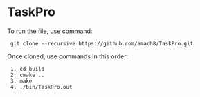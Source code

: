 # TaskPro


To run the file, use command: 

     git clone --recursive https://github.com/amach8/TaskPro.git

Once cloned, use commands in this order:

     1. cd build
     2. cmake ..
     3. make
     4. ./bin/TaskPro.out



